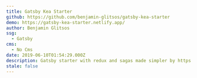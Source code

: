 ```yaml
---
title: Gatsby Kea Starter
github: https://github.com/benjamin-glitsos/gatsby-kea-starter
demo: https://gatsby-kea-starter.netlify.app/
author: Benjamin Glitsos
ssg:
  - Gatsby
cms:
  - No Cms
date: 2019-06-10T01:54:29.000Z
description: Gatsby starter with redux and sagas made simpler by https://kea.js.org
stale: false
---
```


